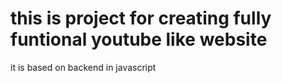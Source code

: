 # this is project for creating fully funtional youtube like website

it is based on backend in javascript
